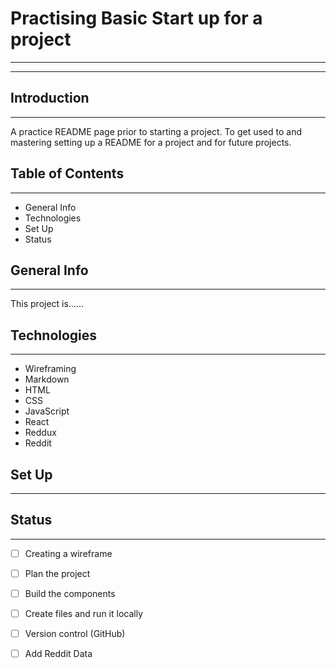 # Practising Basic Start up for a project 
-----------------------------------------
-----------------------------------------

## Introduction
---------------
  A practice README page prior to starting a project. To get used to
  and mastering setting up a README for a project and for future projects.

## Table of Contents
--------------------
  * General Info
  * Technologies
  * Set Up
  * Status

## General Info
---------------
This project is......

## Technologies
---------------
  - Wireframing
  - Markdown
  - HTML
  - CSS
  - JavaScript
  - React
  - Reddux
  - Reddit

## Set Up
---------

## Status
---------
- [ ] Creating a wireframe
- [ ] Plan the project
- [ ] Build the components
- [ ] Create files and run it locally
- [ ] Version control (GitHub)
- [ ] Add Reddit Data


